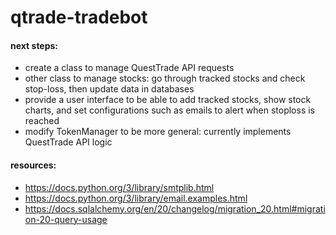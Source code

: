 # qtrade-tradebot


#### next steps:
- create a class to manage QuestTrade API requests
- other class to manage stocks: go through tracked stocks and check stop-loss, then update data in databases
- provide a user interface to be able to add tracked stocks, show stock charts, and set configurations such as emails to alert when stoploss is reached
- modify TokenManager to be more general: currently implements QuestTrade API logic 



#### resources:
- https://docs.python.org/3/library/smtplib.html
- https://docs.python.org/3/library/email.examples.html
- https://docs.sqlalchemy.org/en/20/changelog/migration_20.html#migration-20-query-usage
